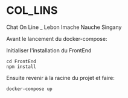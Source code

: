 # COL_LINS
Chat On Line _ Lebon Imache Nauche Singany

Avant le lancement du docker-compose:

Initialiser l'installation du FrontEnd

    cd FrontEnd
    npm install

Ensuite revenir à la racine du projet et faire:

    docker-compose up
